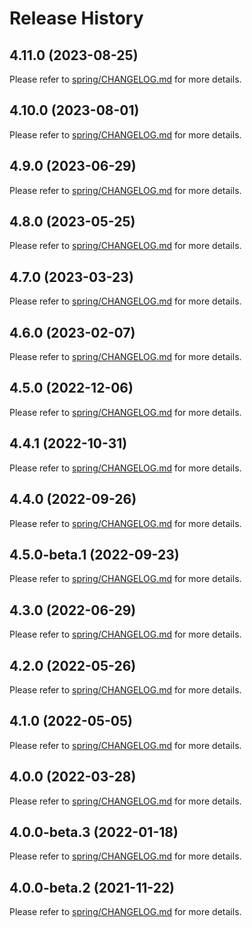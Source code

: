 # Release History

## 4.11.0 (2023-08-25)

Please refer to [spring/CHANGELOG.md](https://github.com/Azure/azure-sdk-for-java/tree/main/sdk/spring/CHANGELOG.md#4110-2023-08-25) for more details.

## 4.10.0 (2023-08-01)

Please refer to [spring/CHANGELOG.md](https://github.com/Azure/azure-sdk-for-java/tree/main/sdk/spring/CHANGELOG.md#4100-2023-08-01) for more details.

## 4.9.0 (2023-06-29)

Please refer to [spring/CHANGELOG.md](https://github.com/Azure/azure-sdk-for-java/tree/main/sdk/spring/CHANGELOG.md#490-2023-06-29) for more details.

## 4.8.0 (2023-05-25)

Please refer to [spring/CHANGELOG.md](https://github.com/Azure/azure-sdk-for-java/tree/main/sdk/spring/CHANGELOG.md#480-2023-05-25) for more details.

## 4.7.0 (2023-03-23)

Please refer to [spring/CHANGELOG.md](https://github.com/Azure/azure-sdk-for-java/tree/main/sdk/spring/CHANGELOG.md#470-2023-03-23) for more details.

## 4.6.0 (2023-02-07)

Please refer to [spring/CHANGELOG.md](https://github.com/Azure/azure-sdk-for-java/tree/main/sdk/spring/CHANGELOG.md#460-2023-02-07) for more details.

## 4.5.0 (2022-12-06)

Please refer to [spring/CHANGELOG.md](https://github.com/Azure/azure-sdk-for-java/tree/main/sdk/spring/CHANGELOG.md#450-2022-12-06) for more details.

## 4.4.1 (2022-10-31)

Please refer to [spring/CHANGELOG.md](https://github.com/Azure/azure-sdk-for-java/tree/main/sdk/spring/CHANGELOG.md#441-2022-10-31) for more details.

## 4.4.0 (2022-09-26)

Please refer to [spring/CHANGELOG.md](https://github.com/Azure/azure-sdk-for-java/tree/main/sdk/spring/CHANGELOG.md#440-2022-09-26) for more details.

## 4.5.0-beta.1 (2022-09-23)

Please refer to [spring/CHANGELOG.md](https://github.com/Azure/azure-sdk-for-java/tree/main/sdk/spring/CHANGELOG.md#450-beta1-2022-09-23) for more details.

## 4.3.0 (2022-06-29)

Please refer to [spring/CHANGELOG.md](https://github.com/Azure/azure-sdk-for-java/tree/main/sdk/spring/CHANGELOG.md#430-2022-06-29) for more details.

## 4.2.0 (2022-05-26)

Please refer to [spring/CHANGELOG.md](https://github.com/Azure/azure-sdk-for-java/tree/main/sdk/spring/CHANGELOG.md#420-2022-05-26) for more details.

## 4.1.0 (2022-05-05)

Please refer to [spring/CHANGELOG.md](https://github.com/Azure/azure-sdk-for-java/tree/main/sdk/spring/CHANGELOG.md#410-2022-05-05) for more details.

## 4.0.0 (2022-03-28)

Please refer to [spring/CHANGELOG.md](https://github.com/Azure/azure-sdk-for-java/tree/main/sdk/spring/CHANGELOG.md#400-2022-03-28) for more details.

## 4.0.0-beta.3 (2022-01-18)

Please refer to [spring/CHANGELOG.md](https://github.com/Azure/azure-sdk-for-java/tree/main/sdk/spring/CHANGELOG.md#400-beta3-2022-01-18) for more details.

## 4.0.0-beta.2 (2021-11-22)

Please refer to [spring/CHANGELOG.md](https://github.com/Azure/azure-sdk-for-java/tree/main/sdk/spring/CHANGELOG.md#400-beta2-2021-11-22) for more details.
